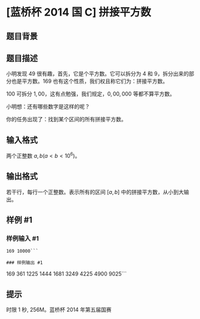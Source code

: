 # [蓝桥杯 2014 国 C] 拼接平方数

## 题目背景



## 题目描述

小明发现 $49$ 很有趣，首先，它是个平方数。它可以拆分为 $4$ 和 $9$，拆分出来的部分也是平方数。$169$ 也有这个性质，我们权且称它们为：拼接平方数。

$100$ 可拆分 $1,00$，这有点勉强，我们规定，$0,00,000$ 等都不算平方数。

小明想：还有哪些数字是这样的呢？

你的任务出现了：找到某个区间的所有拼接平方数。

## 输入格式

两个正整数 $a,b(a<b<10^6)$。

## 输出格式

若干行，每行一个正整数。表示所有的区间 $[a,b]$ 中的拼接平方数，从小到大输出。

## 样例 #1

### 样例输入 #1
```
169 10000```

### 样例输出 #1

```
169
361
1225
1444
1681
3249
4225
4900
9025```

## 提示

时限 1 秒, 256M。蓝桥杯 2014 年第五届国赛
